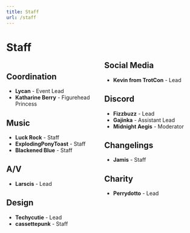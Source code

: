 ```yaml
---
title: Staff
url: /staff
---
```


# Staff
<div style="text-align: center">

<div>

<div style="columns: 2; text-align: left" class="staff-list text-box">

<div style="break-inside: avoid;">

## Coordination
- **Lycan** - Event Lead
- **Katharine Berry** - Figurehead Princess

</div>


<div style="break-inside: avoid;">

## Music
- **Luck Rock** - Staff
- **ExplodingPonyToast** - Staff
- **Blackened Blue** - Staff

</div>

<div style="break-inside: avoid;">

## A/V
- **Larscis** - Lead

</div>



<div style="break-inside: avoid;">

## Design
- **Techycutie** - Lead
- **cassettepunk** - Staff

</div>


<div style="break-inside: avoid;">

## Social Media
- **Kevin from TrotCon** - Lead

</div>



<div style="break-inside: avoid;">

## Discord
- **Fizzbuzz** - Lead
- **Gajinka** - Assistant Lead
- **Midnight Aegis** - Moderator

</div>


<div style="break-inside: avoid;">

## Changelings
- **Jamis** - Staff

</div>

<div style="break-inside: avoid;">

## Charity
- **Perrydotto** - Lead

</div>


</div>
</div>
</div>
